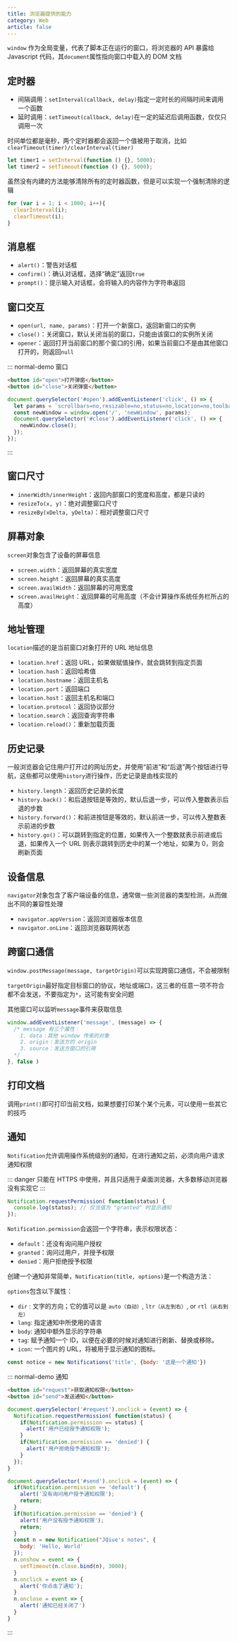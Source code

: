```yaml
---
title: 浏览器提供的能力
category: Web
article: false
---
```


`window` 作为全局变量，代表了脚本正在运行的窗口，将浏览器的 API 暴露给 Javascript 代码，其`document`属性指向窗口中载入的 DOM 文档

## 定时器

+ 间隔调用：`setInterval(callback, delay)`指定一定时长的间隔时间来调用一个函数
+ 延时调用：`setTimeout(callback, delay)`在一定的延迟后调用函数，仅仅只调用一次

时间单位都是毫秒，两个定时器都会返回一个值被用于取消，比如`clearTimeout(timer)/clearInterval(timer)`

```js
let timer1 = setInterval(function () {}, 5000);
let timer2 = setTimeout(function () {}, 5000);
```

虽然没有内建的方法能够清除所有的定时器函数，但是可以实现一个强制清除的逻辑

```js
for (var i = 1; i < 1000; i++){
  clearInterval(i);
  clearTimeout(i);
}
```

## 消息框

+ `alert()`：警告对话框
+ `confirm()`：确认对话框，选择“确定”返回`true`
+ `prompt()`：提示输入对话框，会将输入的内容作为字符串返回

## 窗口交互

+ `open(url, name, params)`：打开一个新窗口，返回新窗口的实例
+ `close()`：关闭窗口，默认关闭当前的窗口，只能由该窗口的实例所关闭
+ `opener`：返回打开当前窗口的那个窗口的引用，如果当前窗口不是由其他窗口打开的，则返回`null`

::: normal-demo 窗口

```html
<button id="open">打开弹窗</button>
<button id="close">关闭弹窗</button>
```

```js
document.querySelector('#open').addEventListener('click', () => {
  let params = `scrollbars=no,resizable=no,status=no,location=no,toolbar=nomenubar=no,width=0,height=0,left=-1000,top=-1000`;
  const newWindow = window.open('/', 'newWindow', params);
  document.querySelector('#close').addEventListener('click', () => {
    newWindow.close();
  });
});
```

:::

## 窗口尺寸

+ `innerWidth/innerHeight`：返回内部窗口的宽度和高度，都是只读的
+ `resizeTo(x, y)`：绝对调整窗口尺寸
+ `resizeBy(xDelta, yDelta)`：相对调整窗口尺寸

## 屏幕对象

`screen`对象包含了设备的屏幕信息

+ `screen.width`：返回屏幕的真实宽度
+ `screen.height`：返回屏幕的真实高度
+ `screen.availWidth`：返回屏幕的可用宽度
+ `screen.availHeight`：返回屏幕的可用高度（不会计算操作系统任务栏所占的高度）

## 地址管理

`location`描述的是当前窗口对象打开的 URL 地址信息

+ `location.href`：返回 URL，如果做赋值操作，就会跳转到指定页面
+ `location.hash`：返回哈希值
+ `location.hostname`：返回主机名
+ `location.port`：返回端口
+ `location.host`：返回主机名和端口
+ `location.protocol`：返回协议部分
+ `location.search`：返回查询字符串
+ `location.reload()`：重新加载页面

## 历史记录

一般浏览器会记住用户打开过的网址历史，并使用“前进”和“后退”两个按钮进行导航，这些都可以使用`history`进行操作，历史记录是由栈实现的

+ `history.length`：返回历史记录的长度
+ `history.back()`：和后退按钮是等效的，默认后退一步，可以传入整数表示后退的步数
+ `history.forward()`：和前进按钮是等效的，默认前进一步，可以传入整数表示前进的步数
+ `history.go()`：可以跳转到指定的位置，如果传入一个整数就表示前进或后退，如果传入一个 URL 则表示跳转到历史中的某一个地址，如果为 0，则会刷新页面

## 设备信息

`navigator`对象包含了客户端设备的信息，通常做一些浏览器的类型检测，从而做出不同的兼容性处理

+ `navigator.appVersion`：返回浏览器版本信息
+ `navigator.onLine`：返回浏览器联网状态

## 跨窗口通信

`window.postMessage(message, targetOrigin)`可以实现跨窗口通信，不会被限制

`targetOrigin`最好指定目标窗口的协议，地址或端口，这三者的任意一项不符合都不会发送，不要指定为`*`，这可能有安全问题

其他窗口可以监听`message`事件来获取信息

```js
window.addEventListener('message', (message) => {
  /* message 有三个属性：
    1. data：其他 window 传来的对象
    2. origin：发送方的 origin 
    3. source：发送方窗口的引用
  */
}, false )
```

## 打印文档

调用`print()`即可打印当前文档，如果想要打印某个某个元素，可以使用一些其它的技巧

## 通知

`Notification`允许调用操作系统级别的通知，在进行通知之前，必须向用户请求通知权限

::: danger
只能在 HTTPS 中使用，并且只适用于桌面浏览器，大多数移动浏览器没有实现它
:::

```js
Notification.requestPermission( function(status) {
  console.log(status); // 仅当值为 "granted" 时显示通知
});
```

`Notification.permission`会返回一个字符串，表示权限状态：

+ `default`：还没有询问用户授权
+ `granted`：询问过用户，并授予权限
+ `denied`：用户拒绝授予权限

创建一个通知非常简单，`Notification(title, options)`是一个构造方法：

`options`包含以下属性：

+ `dir` : 文字的方向；它的值可以是 `auto（自动）`, `ltr（从左到右）`, or `rtl（从右到左）`
+ `lang`: 指定通知中所使用的语言
+ `body`: 通知中额外显示的字符串
+ `tag`: 赋予通知一个 ID，以便在必要的时候对通知进行刷新、替换或移除。
+ `icon`: 一个图片的 URL，将被用于显示通知的图标。

```js
const notice = new Notifications('title', {body: '这是一个通知'})
```

::: normal-demo 通知

```html
<button id="request">获取通知权限</button>
<button id="send">发送通知</button>
```

```js
document.querySelector('#request').onclick = (event) => {
  Notification.requestPermission( function(status) {
    if(Notification.permission == status) {
      alert('用户已经授予通知权限');
    }
    if(Notification.permission == 'denied') {
      alert('用户拒绝授予通知权限');
    }
  });
}

document.querySelector('#send').onclick = (event) => {
  if(Notification.permission == 'default') {
    alert('没有询问用户授予通知权限');
    return;
  }
  if(Notification.permission == 'denied') {
    alert('用户没有授予通知权限');
    return;
  }
  const n = new Notification("JQiue's notes", {
    body: 'Hello, World'
  });
  n.onshow = event => {
    setTimeout(n.close.bind(n), 3000);
  }
  n.onclick = event => {
    alert('你点击了通知');
  }
  n.onclose = event => {
    alert('通知已经关闭了')
  }
}
```

:::
